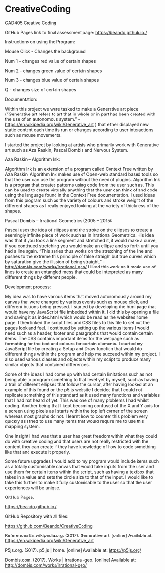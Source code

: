# CreativeCoding
GAD405 Creative Coding

GitHub Pages link to final assessment page: https://beando.github.io./

Instructions on using the Program:

Mouse Click - Changes the background

Num 1 - changes red value of certain shapes

Num 2 - changes green value of certain shapes

Num 3 - changes blue value of certain shapes

Q - changes size of certain shapes

Documentation:

Within this project we were tasked to make a Generative art piece (“Generative art refers to art that in whole or in part has been created with the use of an autonomous system.” - https://en.wikipedia.org/wiki/Generative_art ) that either displayed new static content each time its run or changes according to user interactions such as mouse movements.

I started the project by looking at artists who primarily work with Generative art such as Aza Raskin, Pascal Dombis and Nervous System.

Aza Raskin – Algorithm Ink:

Algorithm Ink is an extension of a program called Context Free written by Aza Raskin. Algorithm Ink makes use of Open-web standard based tools so that the user can use the program without the need of plugins. Algorithm Ink is a program that creates patterns using code from the user such as.
This can be used to create virtually anything that the user can think of and code using the language found in the Context Free documentation.
I used ideas from this program such as the variety of colours and stroke weight of the different shapes as I really enjoyed looking at the variety of thickness of the shapes.

Pascal Dombis – Irrational Geometrics (2005 – 2015):

Pascal uses the idea of ellipses and the stroke on the ellipses to create a seemingly infinite piece of work such as in Irrational Geometrics. His idea was that if you took a line segment and stretched it, it would make a curve, if you continued stretching you would make an ellipse and so forth until you had a line again. “This series thus works on the stretching of the line and pushes to the extreme this principle of false straight but true curves which by saturation give the illusion of being straight.” - http://dombis.com/works/irrational-geo/
I liked this work as it made use of lines to create an entangled mess that could be interpreted as many different things by different people.

Development process: 

My idea was to have various items that moved autonomously around my canvas that were changed by various events such as mouse click, and different buttons being pressed.
I started by developing the html page that would have my JavaScript file imbedded within it. I did this by opening a file and saving it as index.html which would be read as the websites home page. I then linked the script files and CSS files to this file to set out the pages look and feel.
I continued by setting up the various items I would need such as a header, footer and paragraphs that would contain certain items. The CSS contains important items for the webpage such as formatting for the text and colours for certain elements.
I started my JavaScript file by creating a Setup and Draw function that would do different things within the program and help me succeed within my project. I also used various classes and objects within my script to produce many similar objects that contained differences.  

Some of the ideas I had come up with had certain limitations such as not being able to program something to that level yet by myself, such as having a trail of different ellipses that follow the cursor, after having looked at an example of this found on the p5.js website I decided that I could not replicate something of this standard as it used many functions and variables that I had not heard of yet. This was one of many problems I had whilst coding. Another being that I kept becoming confused of the X and Y axis for a screen using pixels as I starts within the top left corner of the screen whereas most graphs do not. I learnt how to counter this problem very quickly as I tried to use many items that would require me to use this mapping system.  

One Insight I had was that a user has great freedom within what they could do with creative coding and that users are not really restricted with the content they can create if they have knowledge of how to code something like that and execute it properly.

Some future upgrades I would add to my program would include items such as a totally customisable canvas that would take inputs from the user and use them for certain items within the script, such as having a textbox that takes in a value and sets the circle size to that of the input. I would like to take this further to make it fully customisable to the user so that the user experiences will be unique. 

GitHub Pages:  

https://beando.github.io./ 

GitHub Repository with all files: 

https://github.com/Beando/CreativeCoding 

References
En.wikipedia.org. (2017). Generative art. [online] Available at: https://en.wikipedia.org/wiki/Generative_art

P5js.org. (2017). p5.js | home. [online] Available at: https://p5js.org/

Dombis.com. (2017). Works | irrational-geo. [online] Available at: http://dombis.com/works/irrational-geo/ 

